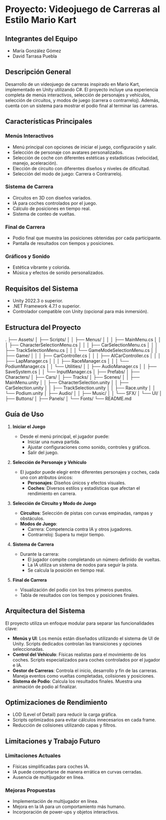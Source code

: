 # Proyecto: Videojuego de Carreras al Estilo Mario Kart

## Integrantes del Equipo
- María González Gómez
- David Tarrasa Puebla

## Descripción General
Desarrollo de un videojuego de carreras inspirado en Mario Kart, implementado en Unity utilizando C#. El proyecto incluye una experiencia completa de menús interactivos, selección de personajes y vehículos, selección de circuitos, y modos de juego (carrera o contrarreloj). Además, cuenta con un sistema para mostrar el podio final al terminar las carreras.

## Características Principales

### Menús Interactivos
- Menú principal con opciones de iniciar el juego, configuración y salir.
- Selección de personaje con avatares personalizados.
- Selección de coche con diferentes estéticas y estadísticas (velocidad, manejo, aceleración).
- Elección de circuito con diferentes diseños y niveles de dificultad.
- Selección del modo de juego: Carrera o Contrarreloj.

### Sistema de Carrera
- Circuitos en 3D con diseños variados.
- IA para coches controlados por el juego.
- Cálculo de posiciones en tiempo real.
- Sistema de conteo de vueltas.

### Final de Carrera
- Podio final que muestra las posiciones obtenidas por cada participante.
- Pantalla de resultados con tiempos y posiciones.

### Gráficos y Sonido
- Estética vibrante y colorida.
- Música y efectos de sonido personalizados.

## Requisitos del Sistema
- Unity 2022.3 o superior.
- .NET Framework 4.7.1 o superior.
- Controlador compatible con Unity (opcional para más inmersión).

## Estructura del Proyecto
.
├── Assets/
│   ├── Scripts/
│   │   ├── Menus/
│   │   │   ├── MainMenu.cs
│   │   │   ├── CharacterSelectionMenu.cs
│   │   │   ├── CarSelectionMenu.cs
│   │   │   ├── TrackSelectionMenu.cs
│   │   │   └── GameModeSelectionMenu.cs
│   │   ├── Game/
│   │   │   ├── CarController.cs
│   │   │   ├── AICarController.cs
│   │   │   ├── LapManager.cs
│   │   │   ├── RaceManager.cs
│   │   │   └── PodiumManager.cs
│   │   └── Utilities/
│   │       ├── AudioManager.cs
│   │       ├── SaveSystem.cs
│   │       └── InputManager.cs
│   ├── Prefabs/
│   ├── Characters/
│   ├── Cars/
│   ├── Tracks/
│   ├── Scenes/
│   │   ├── MainMenu.unity
│   │   ├── CharacterSelection.unity
│   │   ├── CarSelection.unity
│   │   ├── TrackSelection.unity
│   │   ├── Race.unity
│   │   └── Podium.unity
│   ├── Audio/
│   │   ├── Music/
│   │   └── SFX/
│   └── UI/
│       ├── Buttons/
│       ├── Panels/
│       └── Fonts/
└── README.md




## Guía de Uso

1. **Iniciar el Juego**
   - Desde el menú principal, el jugador puede:
     - Iniciar una nueva partida.
     - Ajustar configuraciones como sonido, controles y gráficos.
     - Salir del juego.

2. **Selección de Personaje y Vehículo**
   - El jugador puede elegir entre diferentes personajes y coches, cada uno con atributos únicos:
     - **Personajes**: Diseños únicos y efectos visuales.
     - **Coches**: Diversos estilos y estadísticas que afectan el rendimiento en carrera.

3. **Selección de Circuito y Modo de Juego**
   - **Circuitos**: Selección de pistas con curvas empinadas, rampas y obstáculos.
   - **Modos de Juego**:
     - Carrera: Competencia contra IA y otros jugadores.
     - Contrarreloj: Supera tu mejor tiempo.

4. **Sistema de Carrera**
   - Durante la carrera:
     - El jugador compite completando un número definido de vueltas.
     - La IA utiliza un sistema de nodos para seguir la pista.
     - Se calcula la posición en tiempo real.

5. **Final de Carrera**
   - Visualización del podio con los tres primeros puestos.
   - Tabla de resultados con los tiempos y posiciones finales.

## Arquitectura del Sistema
El proyecto utiliza un enfoque modular para separar las funcionalidades clave:
- **Menús y UI**: Los menús están diseñados utilizando el sistema de UI de Unity. Scripts dedicados controlan las transiciones y opciones seleccionadas.
- **Control del Vehículo**: Físicas realistas para el movimiento de los coches. Scripts especializados para coches controlados por el jugador e IA.
- **Gestor de Carreras**: Controla el inicio, desarrollo y fin de las carreras. Maneja eventos como vueltas completadas, colisiones y posiciones.
- **Sistema de Podio**: Calcula los resultados finales. Muestra una animación de podio al finalizar.

## Optimizaciones de Rendimiento
- LOD (Level of Detail) para reducir la carga gráfica.
- Scripts optimizados para evitar cálculos innecesarios en cada frame.
- Reducción de colisiones utilizando capas y filtros.

## Limitaciones y Trabajo Futuro

### Limitaciones Actuales
- Físicas simplificadas para coches IA.
- IA puede comportarse de manera errática en curvas cerradas.
- Ausencia de multijugador en línea.

### Mejoras Propuestas
- Implementación de multijugador en línea.
- Mejora en la IA para un comportamiento más humano.
- Incorporación de power-ups y objetos interactivos.



